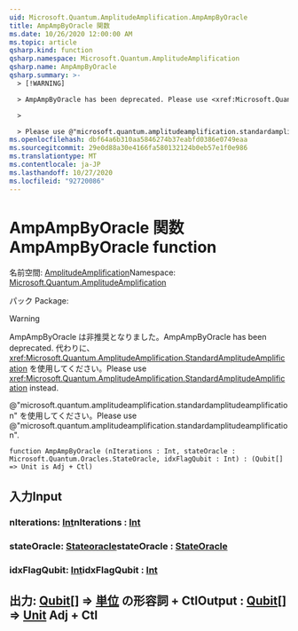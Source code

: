 ```yaml
---
uid: Microsoft.Quantum.AmplitudeAmplification.AmpAmpByOracle
title: AmpAmpByOracle 関数
ms.date: 10/26/2020 12:00:00 AM
ms.topic: article
qsharp.kind: function
qsharp.namespace: Microsoft.Quantum.AmplitudeAmplification
qsharp.name: AmpAmpByOracle
qsharp.summary: >-
  > [!WARNING]

  > AmpAmpByOracle has been deprecated. Please use <xref:Microsoft.Quantum.AmplitudeAmplification.StandardAmplitudeAmplification> instead.

  >

  > Please use @"microsoft.quantum.amplitudeamplification.standardamplitudeamplification".
ms.openlocfilehash: dbf64a6b310aa5846274b37eabfd0386e0749eaa
ms.sourcegitcommit: 29e0d88a30e4166fa580132124b0eb57e1f0e986
ms.translationtype: MT
ms.contentlocale: ja-JP
ms.lasthandoff: 10/27/2020
ms.locfileid: "92720086"
---
```

# <a name="ampampbyoracle-function"></a><span data-ttu-id="ae373-102">AmpAmpByOracle 関数</span><span class="sxs-lookup"><span data-stu-id="ae373-102">AmpAmpByOracle function</span></span>

<span data-ttu-id="ae373-103">名前空間: [AmplitudeAmplification](xref:Microsoft.Quantum.AmplitudeAmplification)</span><span class="sxs-lookup"><span data-stu-id="ae373-103">Namespace: [Microsoft.Quantum.AmplitudeAmplification](xref:Microsoft.Quantum.AmplitudeAmplification)</span></span>

<span data-ttu-id="ae373-104">パック [](https://nuget.org/packages/)</span><span class="sxs-lookup"><span data-stu-id="ae373-104">Package: [](https://nuget.org/packages/)</span></span>


> [!WARNING]
> <span data-ttu-id="ae373-105">AmpAmpByOracle は非推奨となりました。</span><span class="sxs-lookup"><span data-stu-id="ae373-105">AmpAmpByOracle has been deprecated.</span></span> <span data-ttu-id="ae373-106">代わりに、<xref:Microsoft.Quantum.AmplitudeAmplification.StandardAmplitudeAmplification> を使用してください。</span><span class="sxs-lookup"><span data-stu-id="ae373-106">Please use <xref:Microsoft.Quantum.AmplitudeAmplification.StandardAmplitudeAmplification> instead.</span></span>
>
> <span data-ttu-id="ae373-107">@"microsoft.quantum.amplitudeamplification.standardamplitudeamplification" を使用してください。</span><span class="sxs-lookup"><span data-stu-id="ae373-107">Please use @"microsoft.quantum.amplitudeamplification.standardamplitudeamplification".</span></span>



```qsharp
function AmpAmpByOracle (nIterations : Int, stateOracle : Microsoft.Quantum.Oracles.StateOracle, idxFlagQubit : Int) : (Qubit[] => Unit is Adj + Ctl)
```


## <a name="input"></a><span data-ttu-id="ae373-108">入力</span><span class="sxs-lookup"><span data-stu-id="ae373-108">Input</span></span>

### <a name="niterations--int"></a><span data-ttu-id="ae373-109">nIterations: [Int](xref:microsoft.quantum.lang-ref.int)</span><span class="sxs-lookup"><span data-stu-id="ae373-109">nIterations : [Int](xref:microsoft.quantum.lang-ref.int)</span></span>




### <a name="stateoracle--stateoracle"></a><span data-ttu-id="ae373-110">stateOracle: [Stateoracle](xref:Microsoft.Quantum.Oracles.StateOracle)</span><span class="sxs-lookup"><span data-stu-id="ae373-110">stateOracle : [StateOracle](xref:Microsoft.Quantum.Oracles.StateOracle)</span></span>




### <a name="idxflagqubit--int"></a><span data-ttu-id="ae373-111">idxFlagQubit: [Int](xref:microsoft.quantum.lang-ref.int)</span><span class="sxs-lookup"><span data-stu-id="ae373-111">idxFlagQubit : [Int](xref:microsoft.quantum.lang-ref.int)</span></span>





## <a name="output--qubit--unit-adj--ctl"></a><span data-ttu-id="ae373-112">出力: [Qubit](xref:microsoft.quantum.lang-ref.qubit)[] => [単位](xref:microsoft.quantum.lang-ref.unit) の形容詞 + Ctl</span><span class="sxs-lookup"><span data-stu-id="ae373-112">Output : [Qubit](xref:microsoft.quantum.lang-ref.qubit)[] => [Unit](xref:microsoft.quantum.lang-ref.unit) Adj + Ctl</span></span>

